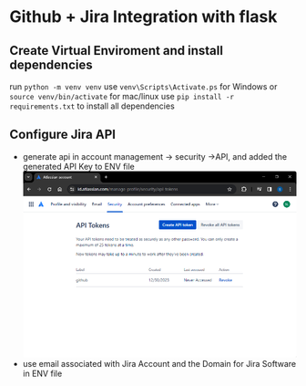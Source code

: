 # Github + Jira Integration with flask

## Create Virtual Enviroment and install dependencies

run `python -m venv venv`
use `venv\Scripts\Activate.ps` for Windows or `source venv/bin/activate` for mac/linux
use `pip install -r requirements.txt` to install all dependencies

## Configure Jira API

- generate api in account management -> security ->API, and added the generated API Key to ENV file
  ![Generate API Key](./generate-jira-api-key.png)
- use email associated with Jira Account and the Domain for Jira Software in ENV file
